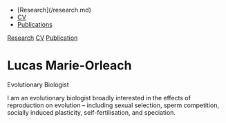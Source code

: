 <nav>
  <ul>
    <li>[Research](/research.md)</li>
    <li><a href="/CV/">CV</a></li>
    <li><a href="/Publications/">Publications</a></li>
  </ul>
</nav>

[Research](/research.md)
[CV](/CV.md)
[Publication](/publication.md)

# Lucas Marie-Orleach
Evolutionary Biologist

I am an evolutionary biologist broadly interested in the effects of reproduction on evolution – including sexual selection, sperm competition, socially induced plasticity, self-fertilisation, and speciation.
